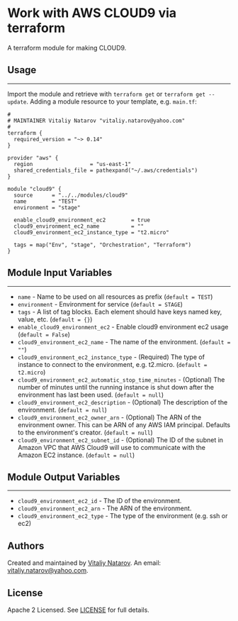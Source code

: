 # Work with AWS CLOUD9 via terraform

A terraform module for making CLOUD9.


## Usage
----------------------
Import the module and retrieve with ```terraform get``` or ```terraform get --update```. Adding a module resource to your template, e.g. `main.tf`:

```
#
# MAINTAINER Vitaliy Natarov "vitaliy.natarov@yahoo.com"
#
terraform {
  required_version = "~> 0.14"
}

provider "aws" {
  region                  = "us-east-1"
  shared_credentials_file = pathexpand("~/.aws/credentials")
}

module "cloud9" {
  source      = "../../modules/cloud9"
  name        = "TEST"
  environment = "stage"

  enable_cloud9_environment_ec2        = true
  cloud9_environment_ec2_name          = ""
  cloud9_environment_ec2_instance_type = "t2.micro"

  tags = map("Env", "stage", "Orchestration", "Terraform")
}
```

## Module Input Variables
----------------------
- `name` - Name to be used on all resources as prefix (`default = TEST`)
- `environment` - Environment for service (`default = STAGE`)
- `tags` - A list of tag blocks. Each element should have keys named key, value, etc. (`default = {}`)
- `enable_cloud9_environment_ec2` - Enable cloud9 environment ec2 usage (`default = False`)
- `cloud9_environment_ec2_name` - The name of the environment. (`default = ""`)
- `cloud9_environment_ec2_instance_type` - (Required) The type of instance to connect to the environment, e.g. t2.micro. (`default = t2.micro`)
- `cloud9_environment_ec2_automatic_stop_time_minutes` - (Optional) The number of minutes until the running instance is shut down after the environment has last been used. (`default = null`)
- `cloud9_environment_ec2_description` - (Optional) The description of the environment. (`default = null`)
- `cloud9_environment_ec2_owner_arn` - (Optional) The ARN of the environment owner. This can be ARN of any AWS IAM principal. Defaults to the environment's creator. (`default = null`)
- `cloud9_environment_ec2_subnet_id` - (Optional) The ID of the subnet in Amazon VPC that AWS Cloud9 will use to communicate with the Amazon EC2 instance. (`default = null`)

## Module Output Variables
----------------------
- `cloud9_environment_ec2_id` - The ID of the environment.
- `cloud9_environment_ec2_arn` - The ARN of the environment.
- `cloud9_environment_ec2_type` - The type of the environment (e.g. ssh or ec2)


## Authors

Created and maintained by [Vitaliy Natarov](https://github.com/SebastianUA). An email: [vitaliy.natarov@yahoo.com](vitaliy.natarov@yahoo.com).

## License

Apache 2 Licensed. See [LICENSE](https://github.com/SebastianUA/terraform/blob/master/LICENSE) for full details.
